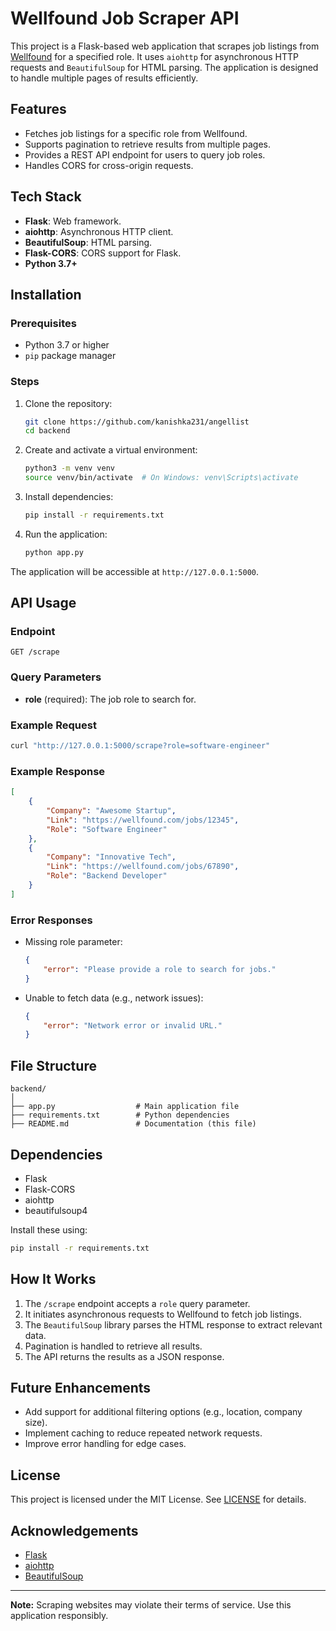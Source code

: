 
# Wellfound Job Scraper API

This project is a Flask-based web application that scrapes job listings from [Wellfound](https://wellfound.com) for a specified role. It uses `aiohttp` for asynchronous HTTP requests and `BeautifulSoup` for HTML parsing. The application is designed to handle multiple pages of results efficiently.

## Features
- Fetches job listings for a specific role from Wellfound.
- Supports pagination to retrieve results from multiple pages.
- Provides a REST API endpoint for users to query job roles.
- Handles CORS for cross-origin requests.

## Tech Stack
- **Flask**: Web framework.
- **aiohttp**: Asynchronous HTTP client.
- **BeautifulSoup**: HTML parsing.
- **Flask-CORS**: CORS support for Flask.
- **Python 3.7+**

## Installation

### Prerequisites
- Python 3.7 or higher
- `pip` package manager

### Steps
1. Clone the repository:
   ```bash
   git clone https://github.com/kanishka231/angellist
   cd backend
   ```

2. Create and activate a virtual environment:
   ```bash
   python3 -m venv venv
   source venv/bin/activate  # On Windows: venv\Scripts\activate
   ```

3. Install dependencies:
   ```bash
   pip install -r requirements.txt
   ```

4. Run the application:
   ```bash
   python app.py
   ```

The application will be accessible at `http://127.0.0.1:5000`.

## API Usage

### Endpoint
`GET /scrape`

### Query Parameters
- **role** (required): The job role to search for.

### Example Request
```bash
curl "http://127.0.0.1:5000/scrape?role=software-engineer"
```

### Example Response
```json
[
    {
        "Company": "Awesome Startup",
        "Link": "https://wellfound.com/jobs/12345",
        "Role": "Software Engineer"
    },
    {
        "Company": "Innovative Tech",
        "Link": "https://wellfound.com/jobs/67890",
        "Role": "Backend Developer"
    }
]
```

### Error Responses
- Missing role parameter:
  ```json
  {
      "error": "Please provide a role to search for jobs."
  }
  ```

- Unable to fetch data (e.g., network issues):
  ```json
  {
      "error": "Network error or invalid URL."
  }
  ```

## File Structure
```
backend/
│
├── app.py                  # Main application file
├── requirements.txt        # Python dependencies
├── README.md               # Documentation (this file)
```

## Dependencies
- Flask
- Flask-CORS
- aiohttp
- beautifulsoup4

Install these using:
```bash
pip install -r requirements.txt
```

## How It Works
1. The `/scrape` endpoint accepts a `role` query parameter.
2. It initiates asynchronous requests to Wellfound to fetch job listings.
3. The `BeautifulSoup` library parses the HTML response to extract relevant data.
4. Pagination is handled to retrieve all results.
5. The API returns the results as a JSON response.

## Future Enhancements
- Add support for additional filtering options (e.g., location, company size).
- Implement caching to reduce repeated network requests.
- Improve error handling for edge cases.

## License
This project is licensed under the MIT License. See [LICENSE](LICENSE) for details.

## Acknowledgements
- [Flask](https://flask.palletsprojects.com/)
- [aiohttp](https://docs.aiohttp.org/)
- [BeautifulSoup](https://www.crummy.com/software/BeautifulSoup/)

---
**Note:** Scraping websites may violate their terms of service. Use this application responsibly.


